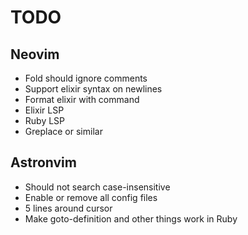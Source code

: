 # TODO

## Neovim

* Fold should ignore comments
* Support elixir syntax on newlines
* Format elixir with command
* Elixir LSP
* Ruby LSP
* Greplace or similar

## Astronvim

* Should not search case-insensitive
* Enable or remove all config files
* 5 lines around cursor
* Make goto-definition and other things work in Ruby
